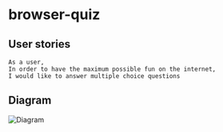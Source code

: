 # browser-quiz

User stories
---
```
As a user,
In order to have the maximum possible fun on the internet,
I would like to answer multiple choice questions
```

Diagram
---
![Diagram](Diagram.png)
